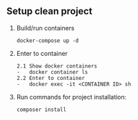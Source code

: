 ## Setup clean project
1. Build/run containers

   ```
   docker-compose up -d
   ```
2. Enter to container

   ```
   2.1 Show docker containers
   -   docker container ls
   2.2 Enter to container
   -   docker exec -it <CONTAINER ID> sh
   ```
3. Run commands for project installation:

   ```
   composer install
   ```
